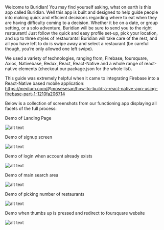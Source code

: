 Welcome to Buridian! You may find yourself asking, what on earth is this app called Buridian. Well this app is built and designed to help guide people into making quick and efficient decisions regarding where to eat when they are having difficulty coming to a decision. Whether it be on a date, or group setting, or a solo adventure, Buridian will be sure to send you to the right restaurant! Just follow the quick and easy profile set-up, pick your location, and up to three styles of restaurants! Buridian will take care of the rest, and all you have left to do is swipe away and select a restaurant (be careful though, you’re only allowed one left swipe).

We used a variety of technologies, ranging from, Firebase, foursquare, Axios, Nativebase, Redux, React, React-Native and a whole range of react-native elements (checkout our package.json for the whole list).

This guide was extremely helpful when it came to integrating Firebase into a React-Native based mobile application: https://medium.com/@mosesesan/how-to-build-a-react-native-app-using-firebase-part-1-1210fa206714

Below is a collection of screenshots from our functioning app displaying all facets of the full process:

Demo of Landing Page

![alt text](./readmeGif/gif1.gif) 

Demo of signup screen

![alt text](./readmeGif/gif2.gif)

Demo of login when account already exists

![alt text](./readmeGif/gif3.gif)

Demo of main search area

![alt text](./readmeGif/gif4.gif)

Demo of picking number of restaurants

![alt text](./readmeGif/gif5.gif)

Demo when thumbs up is pressed and redirect to foursquare website

![alt text](./readmeGif/gif6.gif)